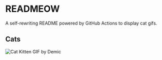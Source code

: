 # READMEOW

A self-rewriting README powered by GitHub Actions to display cat gifs.

## Cats

![Cat Kitten GIF by Demic](https://media2.giphy.com/media/3oriO0OEd9QIDdllqo/200.gif?cid=9acd02da8m7drtt5zxs83oxkuzac8mjczkg7cdpbmrfr4eph&ep=v1_gifs_search&rid=200.gif&ct=g)

